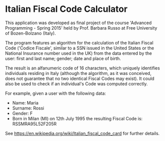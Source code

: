 # Italian Fiscal Code Calculator

This application was developed as final project of the course 'Advanced Programming - Spring 2015' held by Prof. Barbara Russo at Free University of Bozen-Bolzano (Italy).

The program features an algorithm for the calculation of the Italian Fiscal Code ('Codice Fiscale', similar to a SSN issued in the United States or the National Insurance number used in the UK) from the data entered by the user: first and last name; gender; date and place of birth. 

The result is an alfanumeric code of 16 characters, which uniquely identifies individuals residing in Italy (although the algorithm, as it was conceived, does not guarantee that no two identical Fiscal Codes may exist).
It could also be used to check if an individual's Code was computed correctly.

For example, given a user with the following data:
- Name: Maria
- Surname: Rossi
- Gender: F
- Born in Milan (MI) on 12th July 1995
the resulting Fiscal Code is: RSSMRA95L52F205R

See https://en.wikipedia.org/wiki/Italian_fiscal_code_card for further details.





